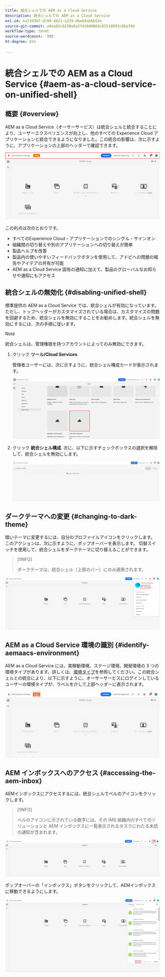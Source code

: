 ```yaml
---
title: 統合シェルでの AEM as a Cloud Service
description: 統合シェルでの AEM as a Cloud Service
exl-id: ea739307-dc99-4621-a239-dbe60ab6b52e
source-git-commit: a9aa82c8258e6a5f43680069c65518093c0baf8d
workflow-type: tm+mt
source-wordcount: '395'
ht-degree: 81%

---
```


# 統合シェルでの AEM as a Cloud Service {#aem-as-a-cloud-service-on-unified-shell}

## 概要 {#overview}

AEM as a Cloud Service（オーサーサービス）は統合シェルと統合することにより、ユーザーエクスペリエンスが向上し、他のすべての Experience Cloud アプリケーションと統合できるようになりました。この統合の影響は、次に示すように、アプリケーションの上部のヘッダーで確認できます。

![画像](/help/overview/assets/unifiedshell_header.png)

この利点は次のとおりです。

* すべてのExperience Cloud・アプリケーションでのシングル・サインオン
* 組織間の切り替えや別のアプリケーションへの切り替えが簡単
* 製品ヘルプを改善
* 製品内の使いやすいフィードバックボタンを使用して、アドビへの問題の報告やアイデアの共有が可能
* AEM as a Cloud Service 固有の通知に加えて、製品のグローバルなお知らせや通知にもアクセス

## 統合シェルの無効化 {#disabling-unified-shell}

標準提供の AEM as a Cloud Service では、統合シェルが有効になっています。ただし、トップヘッダーがカスタマイズされている場合は、カスタマイズの問題を回避するため、統合シェルを無効にすることをお勧めします。統合シェルを無効にするには、次の手順に従います。

>[!NOTE]
>統合シェルは、管理権限を持つアカウントによってのみ無効にできます。

1. クリック **ツール/Cloud Services**.

   管理者ユーザーには、次に示すように、統合シェル構成カードが表示されます。

   ![画像](/help/overview/assets/unifiedshell2.png)

1. クリック **統合シェル構成**. 次に、以下に示すチェックボックスの選択を解除して、統合シェルを無効にします。

   ![画像](/help/overview/assets/unifiedshell3.png)

## ダークテーマへの変更 {#changing-to-dark-theme}

暗いテーマに変更するには、自分のプロファイルアイコンをクリックします。 このアクションは、次に示すように、ポップオーバーを表示します。 切替スイッチを使用して、統合シェルをダークテーマに切り替えることができます。

>[!INFO]
>
>ダークテーマは、統合シェル（上部のバー）にのみ適用されます。

![画像](/help/overview/assets/unifiedshell4.png)

## AEM as a Cloud Service 環境の識別 {#identify-aemaacs-environment}

AEM as a Cloud Service には、実稼動環境、ステージ環境、開発環境の 3 つの環境タイプがあります。詳しくは、[環境タイプ](https://experienceleague.adobe.com/docs/experience-manager-cloud-service/content/implementing/using-cloud-manager/manage-environments.html?lang=ja)を参照してください。この統合シェルとの統合により、以下に示すように、オーサーサービスにログインしているユーザーの環境タイプが、ラベルを介して上部ヘッダーに表示されます。

![画像](/help/overview/assets/unifiedshell_header_label.png)

## AEM インボックスへのアクセス {#accessing-the-aem-inbox}

AEMインボックスにアクセスするには、統合シェルでベルのアイコンをクリックします。

>[!INFO]
>
> ベルのアイコンに示されている数字には、その IMS 組織内のすべてのソリューションと AEM インボックスに一覧表示されるタスクにわたる未読の通知が含まれます。

![画像](/help/overview/assets/unifiedshell5.png)

ポップオーバーの「インボックス」ボタンをクリックして、AEMインボックスに移動できるようにします。

![画像](/help/overview/assets/unifiedshell6.png)

